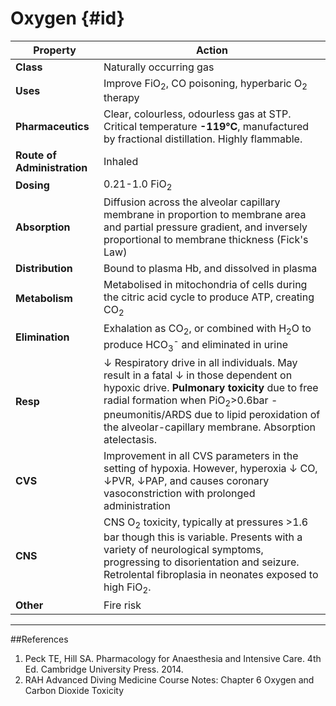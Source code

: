 # Oxygen {#id}

|Property|Action|
|--|--|
|**Class**|Naturally occurring gas|
|**Uses**|Improve FiO<sub>2</sub>, CO poisoning, hyperbaric O<sub>2</sub> therapy|
|**Pharmaceutics**|Clear, colourless, odourless gas at STP. Critical temperature **-119°C**, manufactured by fractional distillation. Highly flammable.|
|**Route of Administration**|Inhaled|
|**Dosing**|0.21-1.0 FiO<sub>2</sub>|
|**Absorption**|Diffusion across the alveolar capillary membrane in proportion to membrane area and partial pressure gradient, and inversely proportional to membrane thickness (Fick's Law)|
|**Distribution**|Bound to plasma Hb, and dissolved in plasma|
|**Metabolism**|Metabolised in mitochondria of cells during the citric acid cycle to produce ATP, creating CO<sub>2</sub>|
|**Elimination**|Exhalation as CO<sub>2</sub>, or combined with H<sub>2</sub>O to produce HCO<sub>3</sub><sup>-</sup> and eliminated in urine|
|**Resp**|↓ Respiratory drive in all individuals. May result in a fatal ↓ in those dependent on hypoxic drive. **Pulmonary toxicity** due to free radial formation when PiO<sub>2</sub>>0.6bar - pneumonitis/ARDS due to lipid peroxidation of the alveolar-capillary membrane. Absorption atelectasis.|
|**CVS**|Improvement in all CVS parameters in the setting of hypoxia. However, hyperoxia ↓ CO, ↓PVR, ↓PAP, and causes coronary vasoconstriction with prolonged administration|
|**CNS**|CNS O<sub>2</sub> toxicity, typically at pressures >1.6 bar though this is variable. Presents with a variety of neurological symptoms, progressing to disorientation and seizure. Retrolental fibroplasia in neonates exposed to high FiO<sub>2</sub>.|
|**Other**|Fire risk|

---
##References
1. Peck TE, Hill SA. Pharmacology for Anaesthesia and Intensive Care. 4th Ed. Cambridge University Press. 2014.  
2. RAH Advanced Diving Medicine Course Notes: Chapter 6 Oxygen and Carbon Dioxide Toxicity